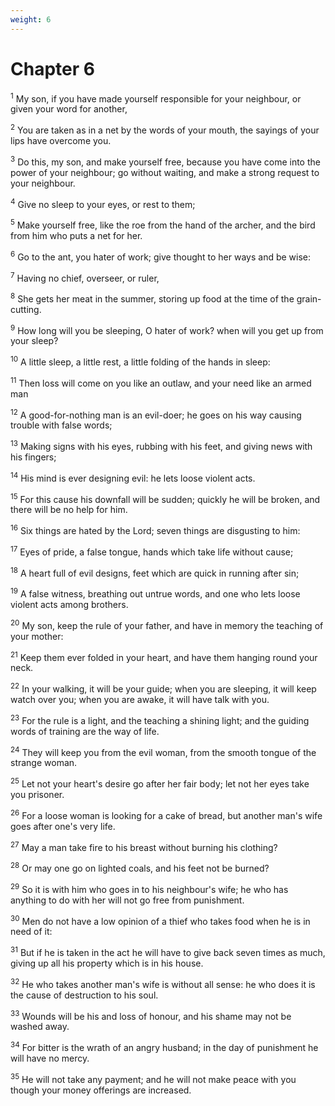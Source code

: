 ```yaml
---
weight: 6
---
```


# Chapter 6

<sup>1</sup> My son, if you have made yourself responsible for your neighbour, or given your word for another, 

<sup>2</sup> You are taken as in a net by the words of your mouth, the sayings of your lips have overcome you. 

<sup>3</sup> Do this, my son, and make yourself free, because you have come into the power of your neighbour; go without waiting, and make a strong request to your neighbour. 

<sup>4</sup> Give no sleep to your eyes, or rest to them; 

<sup>5</sup> Make yourself free, like the roe from the hand of the archer, and the bird from him who puts a net for her. 

<sup>6</sup> Go to the ant, you hater of work; give thought to her ways and be wise: 

<sup>7</sup> Having no chief, overseer, or ruler, 

<sup>8</sup> She gets her meat in the summer, storing up food at the time of the grain-cutting. 

<sup>9</sup> How long will you be sleeping, O hater of work? when will you get up from your sleep? 

<sup>10</sup> A little sleep, a little rest, a little folding of the hands in sleep: 

<sup>11</sup> Then loss will come on you like an outlaw, and your need like an armed man 

<sup>12</sup> A good-for-nothing man is an evil-doer; he goes on his way causing trouble with false words; 

<sup>13</sup> Making signs with his eyes, rubbing with his feet, and giving news with his fingers; 

<sup>14</sup> His mind is ever designing evil: he lets loose violent acts. 

<sup>15</sup> For this cause his downfall will be sudden; quickly he will be broken, and there will be no help for him. 

<sup>16</sup> Six things are hated by the Lord; seven things are disgusting to him: 

<sup>17</sup> Eyes of pride, a false tongue, hands which take life without cause; 

<sup>18</sup> A heart full of evil designs, feet which are quick in running after sin; 

<sup>19</sup> A false witness, breathing out untrue words, and one who lets loose violent acts among brothers. 

<sup>20</sup> My son, keep the rule of your father, and have in memory the teaching of your mother: 

<sup>21</sup> Keep them ever folded in your heart, and have them hanging round your neck. 

<sup>22</sup> In your walking, it will be your guide; when you are sleeping, it will keep watch over you; when you are awake, it will have talk with you. 

<sup>23</sup> For the rule is a light, and the teaching a shining light; and the guiding words of training are the way of life. 

<sup>24</sup> They will keep you from the evil woman, from the smooth tongue of the strange woman. 

<sup>25</sup> Let not your heart's desire go after her fair body; let not her eyes take you prisoner. 

<sup>26</sup> For a loose woman is looking for a cake of bread, but another man's wife goes after one's very life. 

<sup>27</sup> May a man take fire to his breast without burning his clothing? 

<sup>28</sup> Or may one go on lighted coals, and his feet not be burned? 

<sup>29</sup> So it is with him who goes in to his neighbour's wife; he who has anything to do with her will not go free from punishment. 

<sup>30</sup> Men do not have a low opinion of a thief who takes food when he is in need of it: 

<sup>31</sup> But if he is taken in the act he will have to give back seven times as much, giving up all his property which is in his house. 

<sup>32</sup> He who takes another man's wife is without all sense: he who does it is the cause of destruction to his soul. 

<sup>33</sup> Wounds will be his and loss of honour, and his shame may not be washed away. 

<sup>34</sup> For bitter is the wrath of an angry husband; in the day of punishment he will have no mercy. 

<sup>35</sup> He will not take any payment; and he will not make peace with you though your money offerings are increased. 


